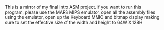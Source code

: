 This is a mirror of my final intro ASM project. 
If you want to run this program, please use the MARS MIPS emulator, 
open all the assembly files using the emulator, 
open up the Keyboard MMIO and bitmap display making sure to set the effective size of the width and height to 64W X 128H

